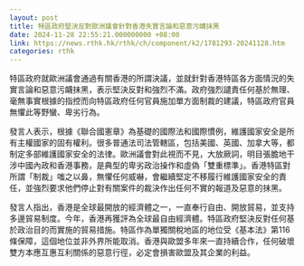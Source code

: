 ```yaml
---
layout: post
title: 特區政府堅決反對歐洲議會針對香港失實言論和惡意污衊抹黑
date: 2024-11-28 22:55:21.000000000 +08:00
link: https://news.rthk.hk/rthk/ch/component/k2/1781293-20241128.htm
categories: rthk
---
```


特區政府就歐洲議會通過有關香港的所謂決議，並就針對香港特區各方面情況的失實言論和惡意污衊抹黑，表示堅決反對和強烈不滿。政府強烈譴責任何基於無理、毫無事實根據的指控而向特區政府任何官員施加單方面制裁的建議，特區政府官員無懼此等野蠻、卑劣行為。
 
發言人表示，根據《聯合國憲章》為基礎的國際法和國際慣例，維護國家安全是所有主權國家的固有權利。很多普通法司法管轄區，包括美國、英國、加拿大等，都制定多部維護國家安全的法律。歐洲議會對此視而不見，大放厥詞，明目張膽地干涉中國內政和香港事務，是典型的卑劣政治操作和虛偽「雙重標準」。香港特區對所謂「制裁」嗤之以鼻，無懼任何威嚇，會繼續堅定不移履行維護國家安全的責任，並強烈要求他們停止對有關案件的裁決作出任何不實的報道及惡意的抹黑。

發言人指出，香港是全球最開放的經濟體之一，一直奉行自由、開放貿易，並支持多邊貿易制度。今年，香港再獲評為全球最自由經濟體。特區政府堅決反對任何基於政治目的而實施的貿易措施。特區作為單獨關稅地區的地位受《基本法》第116條保障，這個地位並非外界所能取消。香港與歐盟多年來一直持續合作，任何破壞雙方本應互惠互利關係的惡意行徑，必定會損害歐盟及其企業的利益。
